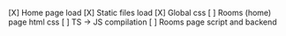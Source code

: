[X] Home page load
[X] Static files load
[X] Global css
[ ] Rooms (home) page html css
[ ] TS -> JS compilation
[ ] Rooms page script and backend